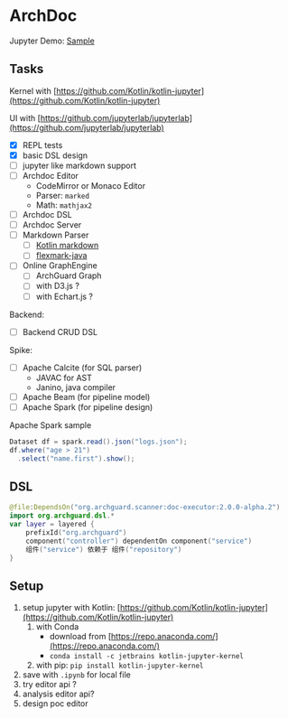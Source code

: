 # ArchDoc

Jupyter Demo: [Sample](sample.ipynb)

## Tasks

Kernel with [https://github.com/Kotlin/kotlin-jupyter](https://github.com/Kotlin/kotlin-jupyter)

UI with [https://github.com/jupyterlab/jupyterlab](https://github.com/jupyterlab/jupyterlab)

- [x] REPL tests
- [x] basic DSL design
- [ ] jupyter like markdown support
- [ ] Archdoc Editor
  - CodeMirror or Monaco Editor
  - Parser: `marked`
  - Math: `mathjax2`
- [ ] Archdoc DSL
- [ ] Archdoc Server
- [ ] Markdown Parser
  - [ ] [Kotlin markdown](https://github.com/JetBrains/markdown)
  - [ ] [flexmark-java](https://github.com/vsch/flexmark-java)
- [ ] Online GraphEngine
  - [ ] ArchGuard Graph
  - [ ] with D3.js ?
  - [ ] with Echart.js ?

Backend:

- [ ] Backend CRUD DSL

Spike:

- [ ] Apache Calcite (for SQL parser)
  - JAVAC for AST 
  - Janino, java compiler
- [ ] Apache Beam (for pipeline model)
- [ ] Apache Spark (for pipeline design)

Apache Spark sample

```java
Dataset df = spark.read().json("logs.json");
df.where("age > 21")
  .select("name.first").show();
```

## DSL

```kotlin
@file:DependsOn("org.archguard.scanner:doc-executor:2.0.0-alpha.2")
import org.archguard.dsl.*
var layer = layered {
    prefixId("org.archguard")
    component("controller") dependentOn component("service")
    组件("service") 依赖于 组件("repository")
}
```

## Setup

1. setup jupyter with Kotlin: [https://github.com/Kotlin/kotlin-jupyter](https://github.com/Kotlin/kotlin-jupyter) 
   1. with Conda
      - download from [https://repo.anaconda.com/](https://repo.anaconda.com/) 
      - `conda install -c jetbrains kotlin-jupyter-kernel`
   2. with pip: `pip install kotlin-jupyter-kernel` 
2. save with `.ipynb` for local file
3. try editor api ?
4. analysis editor api?
5. design poc editor



